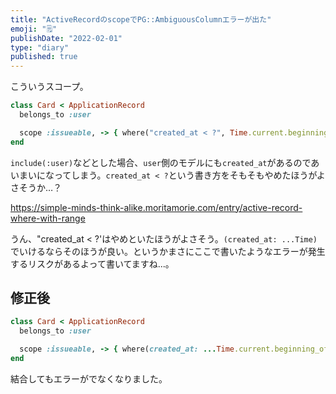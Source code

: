 ```yaml
---
title: "ActiveRecordのscopeでPG::AmbiguousColumnエラーが出た"
emoji: "🗒"
publishDate: "2022-02-01"
type: "diary"
published: true
---
```



こういうスコープ。

```ruby
class Card < ApplicationRecord
  belongs_to :user

  scope :issueable, -> { where("created_at < ?", Time.current.beginning_of_month).where(status: ["retry", nil]) }
end
```

`include(:user)`などとした場合、`user`側のモデルにも`created_at`があるのであいまいになってしまう。`created_at < ?`という書き方をそもそもやめたほうがよさそうか…？

https://simple-minds-think-alike.moritamorie.com/entry/active-record-where-with-range

うん、"created_at < ?'はやめといたほうがよさそう。`(created_at: ...Time)`でいけるならそのほうが良い。というかまさにここで書いたようなエラーが発生するリスクがあるよって書いてますね...。

## 修正後


```ruby
class Card < ApplicationRecord
  belongs_to :user

  scope :issueable, -> { where(created_at: ...Time.current.beginning_of_month).where(status: ["retry", nil]) }
end
```

結合してもエラーがでなくなりました。